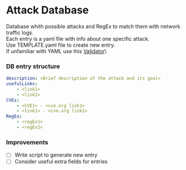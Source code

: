 # Attack Database

Database whith possible attacks and RegEx to match them with network traffic logs.\
Each entry is a yaml file with info about one specific attack.\
Use TEMPLATE.yaml file to create new entry.\
If unfamiliar with YAML use this [Validator](http://www.yamllint.com/)\
### DB entry structure
```yaml
description: <Brief description of the attack and its goal>
usefulLinks:
    - <link1>
    - <link2>
CVEs:
    - <CVE1> - <cve.org link1>
    - <link1> - <cve.org link1>
RegEx:
    - <regEx1>
    - <regEx2>
```
### Improvements
- [ ] Write script to generate new entry
- [ ] Consider useful extra fields for entries